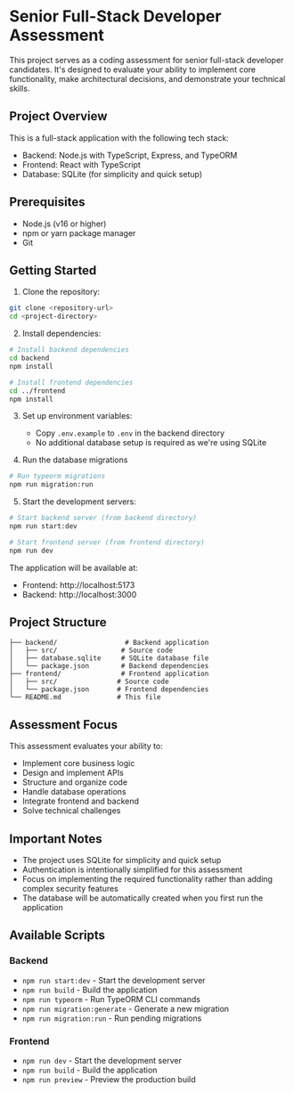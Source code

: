 # Senior Full-Stack Developer Assessment

This project serves as a coding assessment for senior full-stack developer candidates. It's designed to evaluate your ability to implement core functionality, make architectural decisions, and demonstrate your technical skills.

## Project Overview

This is a full-stack application with the following tech stack:

- Backend: Node.js with TypeScript, Express, and TypeORM
- Frontend: React with TypeScript
- Database: SQLite (for simplicity and quick setup)

## Prerequisites

- Node.js (v16 or higher)
- npm or yarn package manager
- Git

## Getting Started

1. Clone the repository:

```bash
git clone <repository-url>
cd <project-directory>
```

2. Install dependencies:

```bash
# Install backend dependencies
cd backend
npm install

# Install frontend dependencies
cd ../frontend
npm install
```

3. Set up environment variables:

   - Copy `.env.example` to `.env` in the backend directory
   - No additional database setup is required as we're using SQLite

4. Run the database migrations

```bash
# Run typeorm migrations
npm run migration:run
```

5. Start the development servers:

```bash
# Start backend server (from backend directory)
npm run start:dev

# Start frontend server (from frontend directory)
npm run dev
```

The application will be available at:

- Frontend: http://localhost:5173
- Backend: http://localhost:3000

## Project Structure

```
├── backend/                 # Backend application
│   ├── src/                # Source code
│   ├── database.sqlite     # SQLite database file
│   └── package.json        # Backend dependencies
├── frontend/               # Frontend application
│   ├── src/               # Source code
│   └── package.json       # Frontend dependencies
└── README.md              # This file
```

## Assessment Focus

This assessment evaluates your ability to:

- Implement core business logic
- Design and implement APIs
- Structure and organize code
- Handle database operations
- Integrate frontend and backend
- Solve technical challenges

## Important Notes

- The project uses SQLite for simplicity and quick setup
- Authentication is intentionally simplified for this assessment
- Focus on implementing the required functionality rather than adding complex security features
- The database will be automatically created when you first run the application

## Available Scripts

### Backend

- `npm run start:dev` - Start the development server
- `npm run build` - Build the application
- `npm run typeorm` - Run TypeORM CLI commands
- `npm run migration:generate` - Generate a new migration
- `npm run migration:run` - Run pending migrations

### Frontend
- `npm run dev` - Start the development server
- `npm run build` - Build the application
- `npm run preview` - Preview the production build

